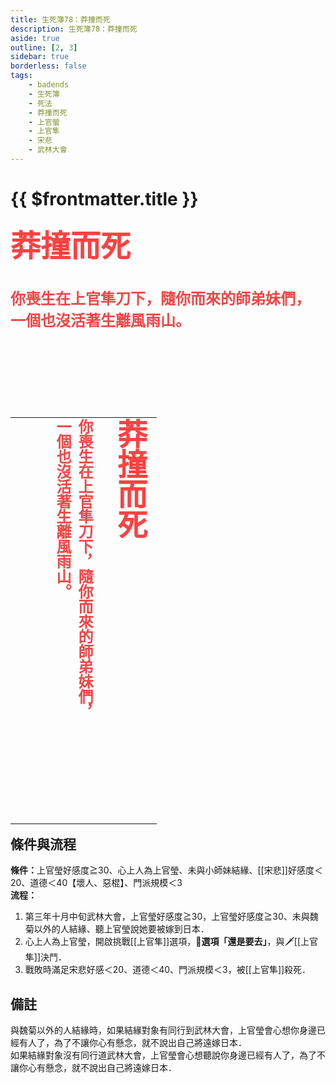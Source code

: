 ```yaml
---
title: 生死簿78：莽撞而死
description: 生死簿78：莽撞而死
aside: true
outline: [2, 3]
sidebar: true
borderless: false
tags:
    - badends
    - 生死簿
    - 死法
    - 莽撞而死
    - 上官螢
    - 上官隼
    - 宋悲
    - 武林大會
---
```


# {{ $frontmatter.title }}



<font size="7" color="#f94241"><strong>莽撞而死</strong></font><br>
<br>
<br>
<font size="5" color="#ef4747">
<strong>
你喪生在上官隼刀下，隨你而來的師弟妹們，<br>
一個也沒活著生離風雨山。<br>
<br>
<br>
</strong>
</font>
<br>
<br>
<br>
<table align=left vertical-align=top>
    <tr>
        <td style="height:650px; vertical-align: top;">
          <span style="writing-mode: tb-rl; webkit-writing-mode: vertical-rl; writing-mode: vertical-rl;">
            <font size="7" color="#f94241"><strong>莽撞而死</strong></font>
            <br>
            <br>
            <font size="5" color="#ef4747">
            <strong>
            你喪生在上官隼刀下，隨你而來的師弟妹們，<br>
            一個也沒活著生離風雨山。<br>
            <br>
            <br>
            </strong>
            </font>
          </span>
        </td>
    </tr>
</table>

## 條件與流程

<b>條件：</b><Girl4Icon>上官瑩</Girl4Icon>好感度≧30、心上人為<Girl4Icon>上官瑩</Girl4Icon>、未與<Girl0Icon>小師妹</Girl0Icon>結緣、[[宋悲]]好感度＜20、道德＜40【壞人、惡棍】、門派規模＜3<br>
<b>流程：</b><br>
1. 第三年十月中旬武林大會，<Girl4Icon>上官瑩</Girl4Icon>好感度≧30，<Girl4Icon>上官瑩</Girl4Icon>好感度≧30、未與<Girl7Icon>魏菊</Girl7Icon>以外的人結緣、聽<Girl4Icon>上官瑩</Girl4Icon>說她要被嫁到日本．
2. 心上人為<Girl4Icon>上官瑩</Girl4Icon>，開啟挑戰[[上官隼]]選項，**📖選項「還是要去」**，與🗡️[[上官隼]]決鬥．
3. 戰敗時滿足宋悲好感＜20、道德＜40、門派規模＜3，被[[上官隼]]殺死．

## 備註
與<Girl7Icon>魏菊</Girl7Icon>以外的人結緣時，如果結緣對象有同行到武林大會，<Girl4Icon>上官瑩</Girl4Icon>會心想你身邊已經有人了，為了不讓你心有懸念，就不說出自己將遠嫁日本．<br>
如果結緣對象沒有同行道武林大會，<Girl4Icon>上官瑩</Girl4Icon>會心想聽說你身邊已經有人了，為了不讓你心有懸念，就不說出自己將遠嫁日本．
